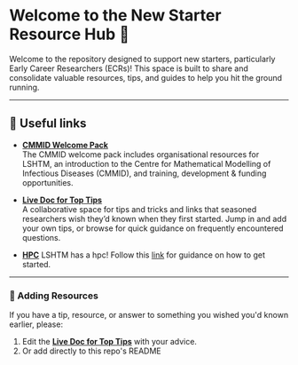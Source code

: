 # Welcome to the New Starter Resource Hub  🎉

Welcome to the repository designed to support new starters, particularly Early Career Researchers (ECRs)! This space is built to share and consolidate valuable resources, tips, and guides to help you hit the ground running.

---

## 📄 Useful links

- **[CMMID Welcome Pack](https://docs.google.com/document/d/1VNXaWhmMxEenbsPF6IYl9jQYbLRMJpqbVr3XRUqN-vo/edit?tab=t.0#heading=h.s32klk14si19)**  
  The CMMID welcome pack includes organisational resources for LSHTM, an introduction to the Centre for Mathematical Modelling of Infectious Diseases (CMMID), and training, development & funding opportunities.
  
- **[Live Doc for Top Tips](https://docs.google.com/document/d/14YwqyTMRTQmhU_AdtnLv7ZnYLF-Za4Q1mTRXrW27ROM/edit?tab=t.0#heading=h.cnru3nce9gwe)**  
  A collaborative space for tips and tricks and links that seasoned researchers wish they’d known when they first started. Jump in and add your own tips, or browse for quick guidance on frequently encountered questions.
- **[HPC](https://hpcinfo.lshtm.ac.uk/)** LSHTM has a hpc! Follow this [link](https://hpcinfo.lshtm.ac.uk/getting_started.html) for guidance on how to get started.
---

### 📌 Adding Resources
If you have a tip, resource, or answer to something you wished you'd known earlier, please:
1. Edit the **[Live Doc for Top Tips](https://docs.google.com/document/d/14YwqyTMRTQmhU_AdtnLv7ZnYLF-Za4Q1mTRXrW27ROM/edit?tab=t.0#heading=h.cnru3nce9gwe)** with your advice.
2. Or add directly to this repo's README

